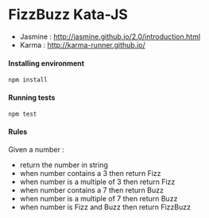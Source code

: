 # FizzBuzz Kata-JS

* Jasmine : http://jasmine.github.io/2.0/introduction.html
* Karma : http://karma-runner.github.io/

#### Installing environment
```
npm install
```

#### Running tests
```
npm test
```

#### Rules
Given a number :

* return the number in string
* when number contains a 3 then return Fizz
* when number is a multiple of 3 then return Fizz
* when number contains a 7 then return Buzz
* when number is a multiple of 7 then return Buzz
* when number is Fizz and Buzz then return FizzBuzz
